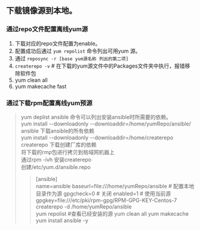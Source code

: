 
## 下载镜像源到本地。
### 通过repo文件配置离线yum源
1. 下载对应的repo文件配置为enable。
2. 配置成功后通过 <code >yum repolist</code> 命令列出可用yum 源。
3. 通过 <code>reposync -r [base yum源名称 列出的第二项]</code> 
4. <code>createrepo -v</code>  # 在下载的yum源文件中的Packages文件夹中执行，报错移除软件包
5. yum clean all
6. yum makecache fast
   
### 通过下载rpm配置离线yum预源
> yum deplist ansible  命令可以列出安装ansible时所需要的依赖。  
> yum install --downloadonly --downloaddir=/home/yumRepo/ansible/ ansible   下载ansible的所有依赖  
> yum install --downloadonly --downloaddir=/home/createrepo createrepo       下载创建厂库的依赖  
> 将下载的rmp包进行拷贝到局域网机器上   
> 通过rpm -ivh 安装createrepo  
> 创建/etc/yum.d/ansible.repo  
>> [ansible]  
name=ansible
baseurl=file:///home/yumRepo/ansible # 配置本地目录作为源
gpgcheck=0                           # 关闭
enabled=1                            # 使用当前源
gpgkey=file:///etc/pki/rpm-gpg/RPM-GPG-KEY-Centos-7
> createrepo -d /home/yumRepo/ansible  
> yum repolist  #查看已经安装的源
> yum clean all 
> yum makecache  
> yum install ansible -y